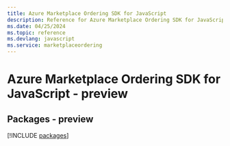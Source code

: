```yaml
---
title: Azure Marketplace Ordering SDK for JavaScript
description: Reference for Azure Marketplace Ordering SDK for JavaScript
ms.date: 04/25/2024
ms.topic: reference
ms.devlang: javascript
ms.service: marketplaceordering
---
```

# Azure Marketplace Ordering SDK for JavaScript - preview
## Packages - preview
[!INCLUDE [packages](marketplace-ordering-index.md)]